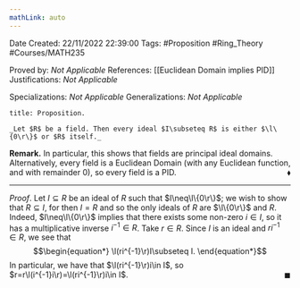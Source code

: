 ```yaml
---
mathLink: auto
---
```


<div class="topSpace"></div>

Date Created: 22/11/2022 22:39:00
Tags: #Proposition #Ring_Theory #Courses/MATH235

Proved by: _Not Applicable_
References: [[Euclidean Domain implies PID]]
Justifications: _Not Applicable_

Specializations: _Not Applicable_
Generalizations: _Not Applicable_

``` ad-Proposition
title: Proposition.

_Let $R$ be a field. Then every ideal $I\subseteq R$ is either $\l\{0\r\}$ or $R$ itself._

```

**Remark.** In particular, this shows that fields are principal ideal domains. Alternatively, every field is a Euclidean Domain (with any Euclidean function, and with remainder $0$), so every field is a PID.<span style="float:right;">$\blacklozenge$</span>

---

_Proof_. Let $I\subseteq R$ be an ideal of $R$ such that $I\neq\l\{0\r\}$; we wish to show that $R\subseteq I$, for then $I=R$ and so the only ideals of $R$ are $\l\{0\r\}$ and $R$. Indeed, $I\neq\l\{0\r\}$ implies that there exists some non-zero $i\in I$, so it has a multiplicative inverse $i^{-1}\in R$. Take $r\in R$. Since $I$ is an ideal and $ri^{-1}\in R$, we see that
$$\begin{equation*}
    \l(ri^{-1}\r)I\subseteq I.
\end{equation*}$$
In particular, we have that $\l(ri^{-1}\r)i\in I$, so $r=r\l(i^{-1}i\r)=\l(ri^{-1}\r)i\in I$.<span style="float:right;">$\blacksquare$</span>
